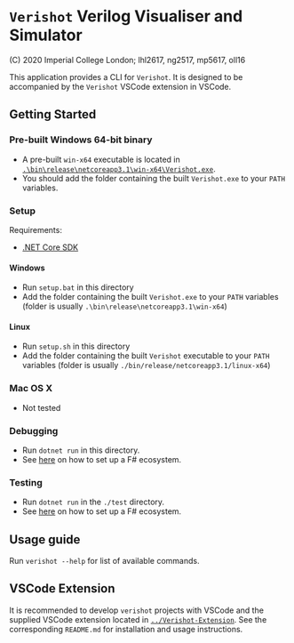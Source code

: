 # `Verishot` Verilog Visualiser and Simulator

(C) 2020 Imperial College London; lhl2617, ng2517, mp5617, oll16

This application provides a CLI for `Verishot`. It is designed to be accompanied by the `Verishot` VSCode extension in VSCode.

## Getting Started

### Pre-built Windows 64-bit binary
* A pre-built `win-x64` executable is located in [`.\bin\release\netcoreapp3.1\win-x64\Verishot.exe`](.\bin\release\netcoreapp3.1\win-x64\Verishot.exe).
* You should add the folder containing the built `Verishot.exe` to your `PATH` variables.

### Setup
Requirements:
* [.NET Core SDK](https://dotnet.microsoft.com/download)
#### Windows 
* Run `setup.bat` in this directory
* Add the folder containing the built `Verishot.exe` to your `PATH` variables (folder is usually `.\bin\release\netcoreapp3.1\win-x64`)

#### Linux
* Run `setup.sh` in this directory
* Add the folder containing the built `Verishot` executable to your `PATH` variables (folder is usually `./bin/release/netcoreapp3.1/linux-x64`)

### Mac OS X
* Not tested


### Debugging
* Run `dotnet run` in this directory.
* See [here](https://intranet.ee.ic.ac.uk/t.clarke/hlp/install-notes.html) on how to set up a F# ecosystem.

### Testing
* Run `dotnet run` in the `./test` directory.
* See [here](https://intranet.ee.ic.ac.uk/t.clarke/hlp/install-notes.html) on how to set up a F# ecosystem.

## Usage guide
Run `verishot --help` for list of available commands.


## VSCode Extension
It is recommended to develop `verishot` projects with VSCode and the supplied VSCode extension located in [`../Verishot-Extension`](../Verishot-Extension). See the corresponding `README.md` for installation and usage instructions.

<!-- TODO: ALL, feats -->